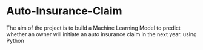 # Auto-Insurance-Claim
The aim of the project is to build a Machine Learning Model to predict whether an owner will initiate an auto insurance claim in the next year.
using Python
